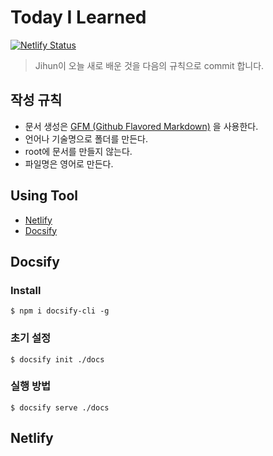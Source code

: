 # Today I Learned 

[![Netlify Status](https://api.netlify.com/api/v1/badges/fe943f01-7efe-49b0-bd02-614dbc32ba67/deploy-status)](https://app.netlify.com/sites/brave-einstein-d2f693/deploys)

> Jihun이 오늘 새로 배운 것을 다음의 규칙으로 commit 합니다. 

## 작성 규칙
- 문서 생성은 [GFM (Github Flavored Markdown)](https://help.github.com/articles/github-flavored-markdown/) 을 사용한다.
- 언어나 기술명으로 폴더를 만든다. 
- root에 문서를 만들지 않는다.
- 파일명은 영어로 만든다.

## Using Tool
- [Netlify](https://www.netlify.com/)
- [Docsify](https://docsify.js.org/)

## Docsify
### Install
```shell
$ npm i docsify-cli -g
```
### 초기 설정
```shell
$ docsify init ./docs
```
### 실행 방법
```shell
$ docsify serve ./docs
```

## Netlify



